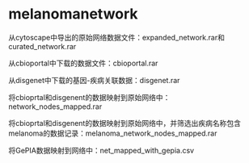 # melanomanetwork

从cytoscape中导出的原始网络数据文件：expanded_network.rar和curated_network.rar  

从cbioportal中下载的数据文件：cbioportal.rar  

从disgenet中下载的基因-疾病关联数据：disgenet.rar  

将cbioprtal和disgenent的数据映射到原始网络中：network_nodes_mapped.rar  

将cbioprtal和disgenent的数据映射到原始网络中，并筛选出疾病名称包含melanoma的数据记录：melanoma_network_nodes_mapped.rar

将GePIA数据映射到网络中：net_mapped_with_gepia.csv
